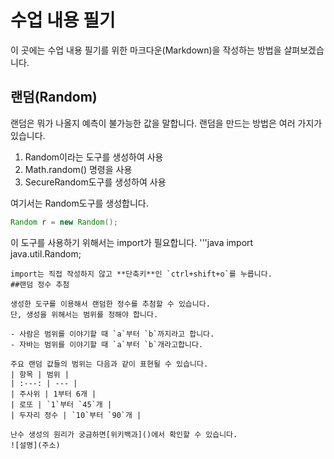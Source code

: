# 수업 내용 필기

이 곳에는 수업 내용 필기를 위한 마크다운(Markdown)을 작성하는 방법을 살펴보겠습니다.

## 랜덤(Random)

랜덤은 뭐가 나올지 예측이 불가능한 값을 말합니다.
랜덤을 만드는 방법은 여러 가지가 있습니다.

1. Random이라는 도구를 생성하여 사용
2. Math.random() 명령을 사용
3. SecureRandom도구를 생성하여 사용

여기서는 Random도구를 생성합니다.

```java
Random r = new Random();
```
이 도구를 사용하기 위해서는 import가 필요합니다.
'''java
import java.util.Random;
```
import는 직접 작성하지 않고 **단축키**인 `ctrl+shift+o`를 누릅니다.
##랜덤 정수 추첨

생성한 도구를 이용해서 랜덤한 정수를 추첨할 수 있습니다.
단, 생성을 위해서는 범위를 정해야 합니다.

- 사람은 범위를 이야기할 때 `a`부터 `b`까지라고 합니다.
- 자바는 범위를 이야기할 때 `a`부터 `b`개라고합니다.

주요 랜덤 값들의 범위는 다음과 같이 표현될 수 있습니다.
| 항목 | 범위 |
| :---: | --- |
| 주사위 | 1부터 6개 |
| 로또 | `1`부터 `45`개 |
| 두자리 정수 | `10`부터 `90`개 |

난수 생성의 원리가 궁금하면[위키백과]()에서 확인할 수 있습니다.
![설명](주소)
